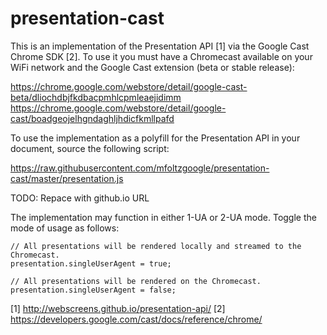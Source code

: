 # presentation-cast

This is an implementation of the Presentation API [1] via the Google Cast Chrome
SDK [2].  To use it you must have a Chromecast available on your WiFi network
and the Google Cast extension (beta or stable release):

https://chrome.google.com/webstore/detail/google-cast-beta/dliochdbjfkdbacpmhlcpmleaejidimm
https://chrome.google.com/webstore/detail/google-cast/boadgeojelhgndaghljhdicfkmllpafd

To use the implementation as a polyfill for the Presentation API in your document,
source the following script:

https://raw.githubusercontent.com/mfoltzgoogle/presentation-cast/master/presentation.js

TODO: Repace with github.io URL

The implementation may function in either 1-UA or 2-UA mode.  Toggle the mode of
usage as follows:

```
// All presentations will be rendered locally and streamed to the Chromecast.
presentation.singleUserAgent = true;

// All presentations will be rendered on the Chromecast.
presentation.singleUserAgent = false;
```

[1] http://webscreens.github.io/presentation-api/
[2] https://developers.google.com/cast/docs/reference/chrome/
